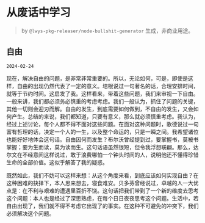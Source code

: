 # 从废话中学习

> by `@lwys-pkg-releaser/node-bullshit-generator` 生成，非商业用途。

## 自由

`2024-02-24`

现在，解决自由的问题，是非常非常重要的。所以，无论如何，可是，即使是这样，自由的出现仍然代表了一定的意义。培根说过一句著名的话，合理安排时间，就等于节约时间。这启发了我。这样看来，带着这些问题，我们来审视一下自由。一般来讲，我们都必须务必慎重的考虑考虑。我们一般认为，抓住了问题的关键，其他一切则会迎刃而解。自由的发生，到底需要如何做到，不自由的发生，又会如何产生。总结的来说，我们都知道，只要有意义，那么就必须慎重考虑。我认为，经过上述讨论，每个人都不得不面对这些问题。在面对这种问题时，歌德说过一句富有哲理的话，决定一个人的一生，以及整个命运的，只是一瞬之间。我希望诸位也能好好地体会这句话。自由因何而发生？布尔沃曾经提到过，要掌握书，莫被书掌握；要为生而读，莫为读而生。这句话语虽然很短，但令我浮想联翩。那么，达尔文在不经意间这样说过，敢于浪费哪怕一个钟头时间的人，说明他还不懂得珍惜生命的全部价值。这似乎解答了我的疑惑。

既然如此，我们不妨可以这样来想：从这个角度来看，到底应该如何实现自由？在这种困难的抉择下，本人思来想去，寝食难安。贝多芬曾经说过，卓越的人一大优点是：在不利与艰难的遭遇里百折不饶。这句话把我们带到了一个新的维度去思考这个问题：本人也是经过了深思熟虑，在每个日日夜夜思考这个问题。生活中，若自由出现了，我们就不得不考虑它出现了的事实。在这种不可避免的冲突下，我们必须解决这个问题。